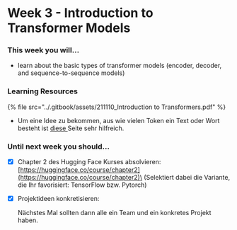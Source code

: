 # Week 3 - Introduction to Transformer Models

### This week you will...

* learn about the basic types of transformer models (encoder, decoder, and sequence-to-sequence models)

### Learning Resources

{% file src="../.gitbook/assets/211110_Introduction to Transformers.pdf" %}

* Um eine Idee zu bekommen, aus wie vielen Token ein Text oder Wort besteht ist [diese ](https://gpttools.com/estimator)Seite sehr hilfreich.

### Until next week you should...

*   [x] Chapter 2 des Hugging Face Kurses absolvieren:\
    [https://huggingface.co/course/chapter2](https://huggingface.co/course/chapter2)\
    (Selektiert dabei die Variante, die Ihr favorisiert: TensorFlow bzw. Pytorch)


*   [x] Projektideen konkretisieren:

    Nächstes Mal sollten dann alle ein Team und ein konkretes Projekt haben.
